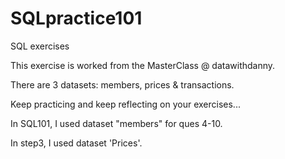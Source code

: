 # SQLpractice101
SQL exercises

This exercise is worked from the MasterClass @ datawithdanny.

There are 3 datasets: members, prices & transactions.

Keep practicing and keep reflecting on your exercises...

In SQL101,  I used dataset "members" for ques 4-10. 

In step3, I used dataset 'Prices'. 

